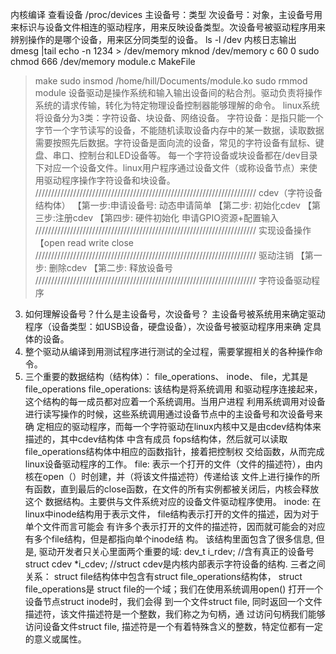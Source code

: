 内核编译
查看设备
/proc/devices
主设备号：类型
次设备号：对象，主设备号用来标识与设备文件相连的驱动程序，用来反映设备类型。次设备号被驱动程序用来辨别操作的是哪个设备，用来区分同类型的设备。
ls -l /dev
内核日志输出
dmesg |tail
echo -n 1234 > /dev/memory
mknod /dev/memory c 60 0
sudo chmod 666 /dev/memory
module.c
MakeFile
>make
>sudo insmod /home/hill/Documents/module.ko
>sudo rmmod module
设备驱动是操作系统和输入输出设备间的粘合剂。驱动负责将操作系统的请求传输，转化为特定物理设备控制器能够理解的命令。
linux系统将设备分为3类：字符设备、块设备、网络设备。
字符设备：是指只能一个字节一个字节读写的设备，不能随机读取设备内存中的某一数据，读取数据需要按照先后数据。字符设备是面向流的设备，常见的字符设备有鼠标、键盘、串口、控制台和LED设备等。
每一个字符设备或块设备都在/dev目录下对应一个设备文件。linux用户程序通过设备文件（或称设备节点）来使用驱动程序操作字符设备和块设备。
//////////////////////////////////////////////////////////////////////
cdev（字符设备结构体）
【第一步:申请设备号:
动态申请简单
【第二步: 初始化cdev
【第三步:注册cdev
【第四步: 硬件初始化
申请GPIO资源+配置输入
//////////////////////////////////////////////////////////////////////
实现设备操作
【open read write close
//////////////////////////////////////////////////////////////////////
驱动注销
【第一步: 删除cdev
【第二步: 释放设备号
//////////////////////////////////////////////////////////////////////
字符设备驱动程序

3. 如何理解设备号？什么是主设备号，次设备号？
主设备号被系统用来确定驱动程序（设备类型：如USB设备，硬盘设备），次设备号被驱动程序用来确
定具体的设备。
4. 整个驱动从编译到用测试程序进行测试的全过程，需要掌握相关的各种操作命令。
5. 三个重要的数据结构（结构体）： file_operations、 inode、 file，尤其是file_operations
file_operations:
该结构是将系统调用 和驱动程序连接起来，这个结构的每一成员都对应着一个系统调用。当用户进程
利用系统调用对设备进行读写操作的时候，这些系统调用通过设备节点中的主设备号和次设备号来确
定相应的驱动程序，而每一个字符驱动在linux内核中又是由cdev结构体来描述的，其中cdev结构体
中含有成员 fops结构体，然后就可以读取file_operations结构体中相应的函数指针，接着把控制权
交给函数，从而完成linux设备驱动程序的工作。
file:
表示一个打开的文件（文件的描述符），由内核在open（）时创建，并（将该文件描述符）传递给该
文件上进行操作的所有函数，直到最后的close函数，在文件的所有实例都被关闭后，内核会释放这个
数据结构。主要供与文件系统对应的设备文件驱动程序使用。
inode:
在linux中inode结构用于表示文件， file结构表示打开的文件的描述，因为对于单个文件而言可能会
有许多个表示打开的文件的描述符，因而就可能会的对应有多个file结构，但是都指向单个inode结
构。
该结构里面包含了很多信息, 但是, 驱动开发者只关心里面两个重要的域:
dev_t i_rdev;
//含有真正的设备号
struct cdev *i_cdev;
//struct cdev是内核内部表示字符设备的结构.
三者之间关系：
struct file结构体中包含有struct file_operations结构体， struct file_operations是
struct file的一个域；我们在使用系统调用open() 打开一个设备节点struct inode时，我们会得
到一个文件struct file, 同时返回一个文件描述符，该文件描述符是一个整数，我们称之为句柄，通
过访问句柄我们能够访问设备文件struct file, 描述符是一个有着特殊含义的整数，特定位都有一定
的意义或属性。
